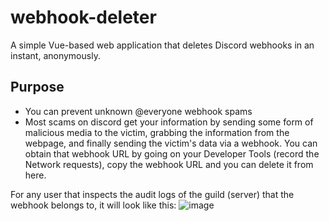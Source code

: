 # webhook-deleter

A simple Vue-based web application that deletes Discord webhooks in an instant, anonymously.

## Purpose

- You can prevent unknown @everyone webhook spams
- Most scams on discord get your information by sending some form of malicious media to the victim, grabbing the information from the webpage, and finally sending the victim's data via a webhook. You can obtain that webhook URL by going on your Developer Tools (record the Network requests), copy the webhook URL and you can delete it from here.

For any user that inspects the audit logs of the guild (server) that the webhook belongs to, it will look like this:
![image](https://github.com/user-attachments/assets/041ab250-cb91-4430-8f8c-83725ffec54a)
